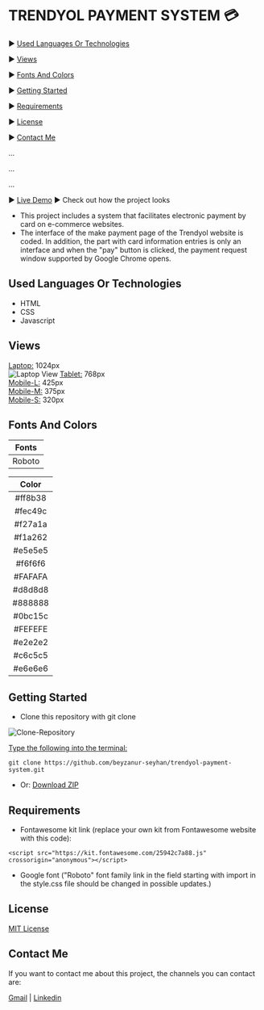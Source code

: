 # TRENDYOL PAYMENT SYSTEM 💳

▶️ [Used Languages Or Technologies](#used-languages-or-technologies)

▶️ [Views](#views)

▶️ [Fonts And Colors](#fonts-and-colors)

▶️ [Getting Started](#getting-started)

▶️ [Requirements](#requirements)

▶️ [License](#license)

▶️ [Contact Me](#contact-me)

...

...

...

▶️ [Live Demo](https://beyzanur-seyhan.github.io/trendyol-payment-system/) ▶ Check out how the project looks

- This project includes a system that facilitates electronic payment by card on e-commerce websites.
- The interface of the make payment page of the Trendyol website is coded. In addition, the part with card information entries is only an interface and when the "pay" button is clicked, the payment request window supported by Google Chrome opens.

## Used Languages Or Technologies

- HTML
- CSS 
- Javascript

## Views

[Laptop:](https://raw.githubusercontent.com/beyzanur-seyhan/trendyol-payment-system/main/readme-img/trendyol-payment-system.gif) 1024px<br>
![Laptop View](https://raw.githubusercontent.com/beyzanur-seyhan/trendyol-payment-system/main/readme-img/trendyol-payment-system.gif)
[Tablet:](https://raw.githubusercontent.com/beyzanur-seyhan/trendyol-payment-system/main/readme-img/768px-(tablet).png)  768px<br>
[Mobile-L:](https://raw.githubusercontent.com/beyzanur-seyhan/trendyol-payment-system/main/readme-img/425px-(mobile-l).png) 425px<br>
[Mobile-M:](https://raw.githubusercontent.com/beyzanur-seyhan/trendyol-payment-system/main/readme-img/375px-(mobile-m).png) 375px<br>
[Mobile-S:](https://raw.githubusercontent.com/beyzanur-seyhan/trendyol-payment-system/main/readme-img/320px-(mobile-s).png) 320px

## Fonts And Colors

|Fonts|
|:-----:|
|Roboto|

|Color|
|:-----:|
|#ff8b38|
|#fec49c|
|#f27a1a|
|#f1a262|
|#e5e5e5|
|#f6f6f6|
|#FAFAFA|
|#d8d8d8|
|#888888|
|#0bc15c|
|#FEFEFE|
|#e2e2e2|
|#c6c5c5|
|#e6e6e6|

## Getting Started

- Clone this repository with git clone

![Clone-Repository](https://user-images.githubusercontent.com/80166639/159130629-c7a602a3-800f-4283-9daa-aee429000e34.jpg)

<u>Type the following into the terminal:</u>

```
git clone https://github.com/beyzanur-seyhan/trendyol-payment-system.git
```

- Or: <a href="https://github.com/beyzanur-seyhan/trendyol-payment-system/archive/refs/heads/main.zip" download="https://github.com/beyzanur-seyhan/trendyol-payment-system/archive/refs/heads/main.zip">Download ZIP</a>

## Requirements

- Fontawesome kit link (replace your own kit from Fontawesome website with this code):

```
<script src="https://kit.fontawesome.com/25942c7a88.js" crossorigin="anonymous"></script>
```

- Google font ("Roboto" font family link in the field starting with import in the style.css file should be changed in possible updates.)

## License

[MIT License](https://github.com/beyzanur-seyhan/trendyol-payment-system/blob/main/LICENSE)

## Contact Me

If you want to contact me about this project, the channels you can contact are:

[Gmail](mailto:info@beyzanurseyhan.com) | [Linkedin](https://www.linkedin.com/in/beyzanurseyhan/)